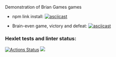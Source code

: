 Demonstration of Brian Games games


* npm link install: 
[![asciicast](https://asciinema.org/a/hlkda6jNRvsah07Teb15sb3mo.svg)](https://asciinema.org/a/hlkda6jNRvsah07Teb15sb3mo)

* Brain-even game, victory and defeat:
[![asciicast](https://asciinema.org/a/8AYJMtcFxEj9VLEQSgc6cVzqY.svg)](https://asciinema.org/a/8AYJMtcFxEj9VLEQSgc6cVzqY)

### Hexlet tests and linter status:
[![Actions Status](https://github.com/Lokstar-Ugar/frontend-project-44/actions/workflows/hexlet-check.yml/badge.svg)](https://github.com/Lokstar-Ugar/frontend-project-44/actions)
<a href="https://codeclimate.com/github/Lokstar-Ugar/frontend-project-44/maintainability"><img src="https://api.codeclimate.com/v1/badges/e6911bd9091d782e90f6/maintainability" /></a>
